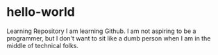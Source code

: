# hello-world
Learning Repository
I am learning Github. 
I am not aspiring to be a programmer, but
I don't want to sit like a dumb person when I am in the middle of technical folks.
